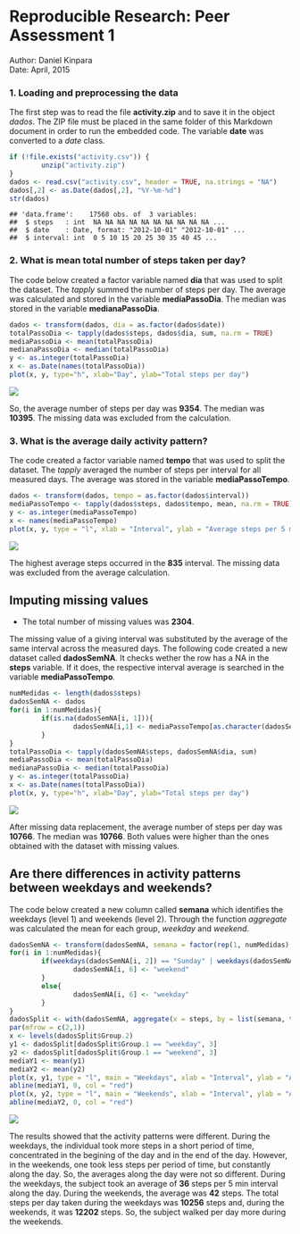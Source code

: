 # Reproducible Research: Peer Assessment 1

Author: Daniel Kinpara  
Date: April, 2015  


### 1. Loading and preprocessing the data

The first step was to read the file **activity.zip** and to save it in the object *dados*. The ZIP file must be placed in the same folder of this Markdown document in order to run the embedded code. The variable **date** was converted to a *date* class.


```r
if (!file.exists("activity.csv")) {
        unzip("activity.zip")
}
dados <- read.csv("activity.csv", header = TRUE, na.strings = "NA")
dados[,2] <- as.Date(dados[,2], "%Y-%m-%d")
str(dados)
```

```
## 'data.frame':	17568 obs. of  3 variables:
##  $ steps   : int  NA NA NA NA NA NA NA NA NA NA ...
##  $ date    : Date, format: "2012-10-01" "2012-10-01" ...
##  $ interval: int  0 5 10 15 20 25 30 35 40 45 ...
```
  
### 2. What is mean total number of steps taken per day?  

The code below created a factor variable named **dia** that was used to split the dataset. The *tapply* summed the number of steps per day. The average was calculated and stored in the variable **mediaPassoDia**. The median was stored in the variable **medianaPassoDia**.


```r
dados <- transform(dados, dia = as.factor(dados$date))
totalPassoDia <- tapply(dados$steps, dados$dia, sum, na.rm = TRUE)
mediaPassoDia <- mean(totalPassoDia)
medianaPassoDia <- median(totalPassoDia)
y <- as.integer(totalPassoDia)
x <- as.Date(names(totalPassoDia))
plot(x, y, type="h", xlab="Day", ylab="Total steps per day")
```

![](PA1_template_files/figure-html/unnamed-chunk-2-1.png) 

So, the average number of steps per day was **9354**. The median was **10395**. The missing data was excluded from the calculation.  

### 3. What is the average daily activity pattern?  

The code created a factor variable named **tempo** that was used to split the dataset. The *tapply* averaged the number of steps per interval for all measured days. The average was stored in the variable **mediaPassoTempo**.  


```r
dados <- transform(dados, tempo = as.factor(dados$interval))
mediaPassoTempo <- tapply(dados$steps, dados$tempo, mean, na.rm = TRUE)
y <- as.integer(mediaPassoTempo)
x <- names(mediaPassoTempo)
plot(x, y, type = "l", xlab = "Interval", ylab = "Average steps per 5 min interval")
```

![](PA1_template_files/figure-html/unnamed-chunk-3-1.png) 

The highest average steps occurred in the **835** interval. The missing data was excluded from the average calculation.

## Imputing missing values  

- The total number of missing values was **2304**.  

The missing value of a giving interval was substituted by the average of the same interval across the measured days. The following code created a new dataset called **dadosSemNA**. It checks wether the row has a NA in the **steps** variable. If it does, the respective interval average is searched in the variable **mediaPassoTempo**.  


```r
numMedidas <- length(dados$steps)
dadosSemNA <- dados
for(i in 1:numMedidas){
        if(is.na(dadosSemNA[i, 1])){
                dadosSemNA[i,1] <- mediaPassoTempo[as.character(dadosSemNA[i, 5])]
        }
}
totalPassoDia <- tapply(dadosSemNA$steps, dadosSemNA$dia, sum)
mediaPassoDia <- mean(totalPassoDia)
medianaPassoDia <- median(totalPassoDia)
y <- as.integer(totalPassoDia)
x <- as.Date(names(totalPassoDia))
plot(x, y, type="h", xlab="Day", ylab="Total steps per day")
```

![](PA1_template_files/figure-html/unnamed-chunk-4-1.png) 

After missing data replacement, the average number of steps per day was **10766**. The median was **10766**. Both values were higher than the ones obtained with the dataset with missing values.  

## Are there differences in activity patterns between weekdays and weekends?

The code below created a new column called **semana** which identifies the weekdays (level 1) and weekends (level 2). Through the function *aggregate* was calculated the mean for each group, *weekday* and *weekend*.  


```r
dadosSemNA <- transform(dadosSemNA, semana = factor(rep(1, numMedidas), levels = c(1, 2), labels = c("weekday", "weekend")))
for(i in 1:numMedidas){
        if(weekdays(dadosSemNA[i, 2]) == "Sunday" | weekdays(dadosSemNA[i, 2]) == "Saturday"){
                dadosSemNA[i, 6] <- "weekend"
        }
        else{
                dadosSemNA[i, 6] <- "weekday"
        }
}
dadosSplit <- with(dadosSemNA, aggregate(x = steps, by = list(semana, tempo), FUN = "mean"))
par(mfrow = c(2,1))
x <- levels(dadosSplit$Group.2)
y1 <- dadosSplit[dadosSplit$Group.1 == "weekday", 3] 
y2 <- dadosSplit[dadosSplit$Group.1 == "weekend", 3]
mediaY1 <- mean(y1)
mediaY2 <- mean(y2)
plot(x, y1, type = "l", main = "Weekdays", xlab = "Interval", ylab = "Average steps per 5 min interval", ylim = c(0, 250))
abline(mediaY1, 0, col = "red")
plot(x, y2, type = "l", main = "Weekends", xlab = "Interval", ylab = "Average steps per 5 min interval", ylim = c(0, 250))
abline(mediaY2, 0, col = "red")
```

![](PA1_template_files/figure-html/unnamed-chunk-5-1.png) 

The results showed that the activity patterns were different. During the weekdays, the individual took more steps in a short period of time, concentrated in the begining of the day and in the end of the day. However, in the weekends, one took less steps per period of time, but constantly along the day. So, the averages along the day were not so different. During the weekdays, the subject took an average of **36** steps per 5 min interval along the day. During the weekends, the average was **42** steps. The total steps per day taken during the weekdays was **10256** steps and, during the weekends, it was **12202** steps. So, the subject walked per day more during the weekends.  
